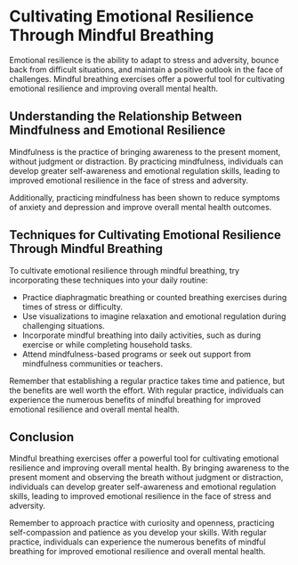 Cultivating Emotional Resilience Through Mindful Breathing
==========================================================================================================

Emotional resilience is the ability to adapt to stress and adversity, bounce back from difficult situations, and maintain a positive outlook in the face of challenges. Mindful breathing exercises offer a powerful tool for cultivating emotional resilience and improving overall mental health.

Understanding the Relationship Between Mindfulness and Emotional Resilience
---------------------------------------------------------------------------

Mindfulness is the practice of bringing awareness to the present moment, without judgment or distraction. By practicing mindfulness, individuals can develop greater self-awareness and emotional regulation skills, leading to improved emotional resilience in the face of stress and adversity.

Additionally, practicing mindfulness has been shown to reduce symptoms of anxiety and depression and improve overall mental health outcomes.

Techniques for Cultivating Emotional Resilience Through Mindful Breathing
-------------------------------------------------------------------------

To cultivate emotional resilience through mindful breathing, try incorporating these techniques into your daily routine:

* Practice diaphragmatic breathing or counted breathing exercises during times of stress or difficulty.
* Use visualizations to imagine relaxation and emotional regulation during challenging situations.
* Incorporate mindful breathing into daily activities, such as during exercise or while completing household tasks.
* Attend mindfulness-based programs or seek out support from mindfulness communities or teachers.

Remember that establishing a regular practice takes time and patience, but the benefits are well worth the effort. With regular practice, individuals can experience the numerous benefits of mindful breathing for improved emotional resilience and overall mental health.

Conclusion
----------

Mindful breathing exercises offer a powerful tool for cultivating emotional resilience and improving overall mental health. By bringing awareness to the present moment and observing the breath without judgment or distraction, individuals can develop greater self-awareness and emotional regulation skills, leading to improved emotional resilience in the face of stress and adversity.

Remember to approach practice with curiosity and openness, practicing self-compassion and patience as you develop your skills. With regular practice, individuals can experience the numerous benefits of mindful breathing for improved emotional resilience and overall mental health.
